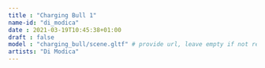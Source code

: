```yaml
---
title : "Charging Bull 1"
name-id: "di_modica"
date : 2021-03-19T10:45:38+01:00
draft : false
model : "charging_bull/scene.gltf" # provide url, leave empty if not required
artists: "Di Modica"
---
```

